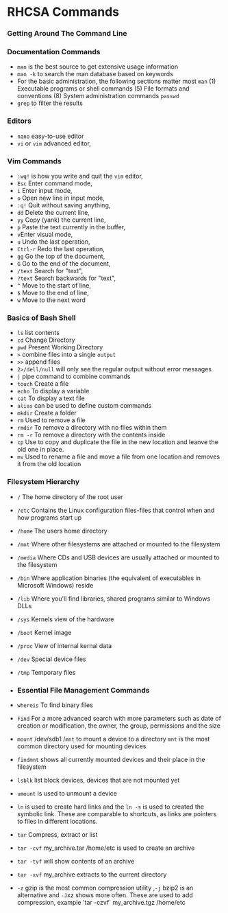 # RHCSA Commands
### Getting Around The Command Line
### Documentation Commands
 - `man` is the best source to get extensive usage information
 - `man -k` to search the man database based on keywords
 - For the basic administration, the following sections matter most `man` (1) Executable programs or shell commands (5) File formats and conventions (8) System administration commands `passwd` 
- `grep` to filter the results

### Editors
 - `nano` easy-to-use editor
 - `vi` or `vim` advanced editor,

### Vim Commands 

 - `:wq!` is how you write and quit the `vim` editor,
 - `Esc` Enter command mode,
 - `i` Enter input mode,
 - `o` Open new line in input mode,
 - `:q!` Quit without saving anything,
 - `dd` Delete the current line,
 - `yy` Copy (yank) the current line,
 - `p` Paste the text currently in the buffer,
 - `v`Enter visual mode,
 - `u` Undo the last operation,
 - `Ctrl-r` Redo the last operation,
 - `gg` Go the top of the document,
 - `G` Go to the end of the document,
 - `/text` Search for "text",
 - `?text` Search backwards for "text",
 - `^` Move to the start of line,
 - `$` Move to the end of line,
 - `w` Move to the next word

### Basics of Bash Shell

- `ls` list contents
- `cd` Change Directory
- `pwd` Present Working Directory
-  `>` combine files into a single `output`
-  `>>` append files
-  `2>/dell/null` will only see the regular output without error messages
-  `|` pipe command to combine commands
-  `touch` Create a file
-  `echo` To display a variable
-  `cat` To display a text file
-  `alias` can be used to define custom commands
-  `mkdir` Create a folder
-  `rm` Used to remove a file
-  `rmdir` To remove a directory with no files within them
-  `rm -r` To remove a directory with the contents inside
-  `cp` Use to copy and duplicate the file in the new location and leanve the old one in place.
-  `mv` Used to rename a file and move a file from one location and removes it from the old location

### Filesystem Hierarchy

- `/` The home directory of the root user
- `/etc` Contains the Linux configuration files-files that control when and how programs start up
- `/home` The users home directory
- `/mnt` Where other filesystems are attached or mounted to the filesystem
- `/media` Where CDs and USB devices are usually attached or mounted to the filesystem
- `/bin` Where application binaries (the equivalent of executables in Microsoft Windows) reside
- `/lib` Where you'll find libraries, shared programs similar to Windows DLLs
- `/sys` Kernels view of the hardware
- `/boot` Kernel image
- `/proc` View of internal kernal data
- `/dev` Special device files
- `/tmp` Temporary files

- ### Essential File Management Commands
- `whereis` To find binary files
- `Find` For a more advanced search with more parameters such as date of creation or modification, the owner, the group, permissions and the size
- `mount` /dev/sdb1 /`mnt` to mount a device to a directory `mnt` is the most common directory used for mounting devices
- `findmnt` shows all currently mounted devices and their place in the filesystem
- `lsblk` list block devices, devices that are not mounted yet
- `umount` is used to unmount a device
- `ln` is used to create hard links and the `ln -s` is used to created the symbolic link. These are comparable to shortcuts, as links are pointers to files in different locations.
- `tar` Compress, extract or list
- `tar -cvf` my_archive.tar /home/etc is used to create an archive
- `tar -tvf` will show contents of an archive
- `tar -xvf` my_archive extracts to the current directory
- `-z` gzip is the most common compression utility ,`-j` bzip2 is an alternative and `-J`xz shows more often. These are used to add compression, example 'tar -czvf` my_archive.tgz /home/etc
